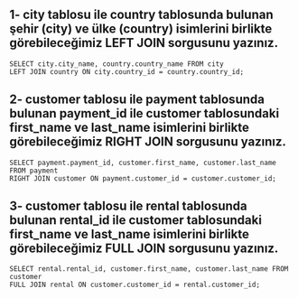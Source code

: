 
## 1- city tablosu ile country tablosunda bulunan şehir (city) ve ülke (country) isimlerini birlikte görebileceğimiz LEFT JOIN sorgusunu yazınız.
    SELECT city.city_name, country.country_name FROM city
    LEFT JOIN country ON city.country_id = country.country_id;


## 2- customer tablosu ile payment tablosunda bulunan payment_id ile customer tablosundaki first_name ve last_name isimlerini birlikte görebileceğimiz RIGHT JOIN sorgusunu yazınız.
    SELECT payment.payment_id, customer.first_name, customer.last_name FROM payment
    RIGHT JOIN customer ON payment.customer_id = customer.customer_id;


## 3- customer tablosu ile rental tablosunda bulunan rental_id ile customer tablosundaki first_name ve last_name isimlerini birlikte görebileceğimiz FULL JOIN sorgusunu yazınız.
    SELECT rental.rental_id, customer.first_name, customer.last_name FROM customer
    FULL JOIN rental ON customer.customer_id = rental.customer_id;
